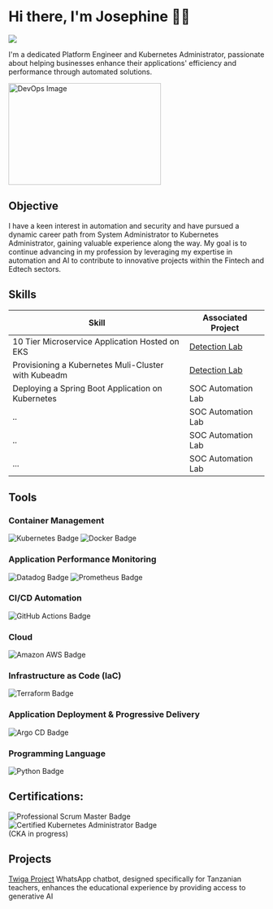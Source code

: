 # Hi there, I'm Josephine 👋🏾
<a href="https://www.linkedin.com/in/josephinezola/"><img src="https://img.shields.io/badge/-LinkedIn-0072b1?&style=for-the-badge&logo=linkedin&logoColor=white" /></a>

I'm a dedicated Platform Engineer and Kubernetes Administrator, passionate about helping businesses enhance their applications' efficiency and performance through automated solutions. 

<a href="https://images.app.goo.gl/MzDgZfzHA81A17Fq6" target="_blank">
    <img src="https://upload.wikimedia.org/wikipedia/commons/0/05/Devops-toolchain.svg" alt="DevOps Image" width="300" height="200" >
</a>

## Objective
I have a keen interest in automation and security and have pursued a dynamic career path from System Administrator to Kubernetes Administrator, gaining valuable experience along the way. 
My goal is to continue advancing in my profession by leveraging my expertise in automation and AI to contribute to innovative projects within the Fintech and Edtech sectors.

## Skills
 | Skill                                         | Associated Project         |
|-----------------------------------------------|----------------------------|
| 10 Tier Microservice Application Hosted on EKS  | <a href="https://google.com">Detection Lab</a>|
| Provisioning a Kubernetes Muli-Cluster with Kubeadm | <a href="https://google.com">Detection Lab</a>|
| Deploying a Spring Boot Application on Kubernetes   | SOC Automation Lab|
|..                                                   | SOC Automation Lab|
| ..                                                  | SOC Automation Lab|
| ...                                                 | SOC Automation Lab|

## Tools

### Container Management
<div>
    <img src="https://img.shields.io/badge/-Kubernetes-326CE5?&style=for-the-badge&logo=Kubernetes&logoColor=white" alt="Kubernetes Badge" />
    <img src="https://img.shields.io/badge/-Docker-2496ED?&style=for-the-badge&logo=Docker&logoColor=white" alt="Docker Badge" />
</div>

### Application Performance Monitoring
<div>
    <img src="https://img.shields.io/badge/-Datadog-632CA6?&style=for-the-badge&logo=Datadog&logoColor=white" alt="Datadog Badge" />
    <img src="https://img.shields.io/badge/-Prometheus-E6522C?&style=for-the-badge&logo=Prometheus&logoColor=white" alt="Prometheus Badge" />
</div>

### CI/CD Automation
<div>
    <img src="https://img.shields.io/badge/-GitHub_Actions-FFFFFF?style=for-the-badge&logo=GitHub%20Actions&logoColor=2088FF&color=E1E4E8" alt="GitHub Actions Badge" />
</div>

### Cloud
<div>
    <img src="https://img.shields.io/badge/-AWS-FF9900?style=for-the-badge&logo=Amazon%20AWS&logoColor=white" alt="Amazon AWS Badge" />
</div>

### Infrastructure as Code (IaC)
<div>
    <img src="https://img.shields.io/badge/-Terraform-0C344B?&style=for-the-badge&logo=terraform&logoColor=white" alt="Terraform Badge" />
</div>

### Application Deployment & Progressive Delivery
<div>
    <img src="https://img.shields.io/badge/-Argo%20CD-f5f5f5?&style=for-the-badge&logo=argo&logoColor=FC4C02" alt="Argo CD Badge" />
</div>

### Programming Language
<div>
    <img src="https://img.shields.io/badge/-Python-FFFFFF?style=for-the-badge&logo=Python&logoColor=007ACC&color=F7DF1E" alt="Python Badge" />
</div>

## Certifications:
<div>
    <img src="https://img.shields.io/badge/-Professional_Scrum_Master-ADD8E6?style=for-the-badge&logo=Scrum&logoColor=white" alt="Professional Scrum Master Badge" />
    <img src="https://img.shields.io/badge/-Certified_Kubernetes_Administrator-326CE5?style=for-the-badge&logo=Kubernetes&logoColor=white" alt="Certified Kubernetes Administrator Badge" />

</div> (CKA in progress)


## Projects 
<a href="https://github.com/jurmy24/twiga" target="_blank">Twiga Project</a> WhatsApp chatbot, designed specifically for Tanzanian teachers, enhances the educational experience by providing access to generative AI


